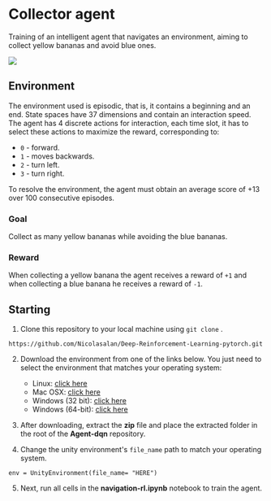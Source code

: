 # Collector agent

Training of an intelligent agent that navigates an environment, aiming to collect yellow bananas and avoid blue ones.
    
![](https://user-images.githubusercontent.com/43606874/50734578-31458000-11b2-11e9-8cbc-fcdd84d17277.gif)

## Environment

The environment used is episodic, that is, it contains a beginning and an end. State spaces have 37 dimensions and contain an interaction speed. The agent has 4 discrete actions for interaction, each time slot, it has to select these actions to maximize the reward, corresponding to:

- `0` - forward.
- `1` - moves backwards.
- `2` - turn left.
- `3` - turn right.

To resolve the environment, the agent must obtain an average score of +13 over 100 consecutive episodes.

### Goal

Collect as many yellow bananas while avoiding the blue bananas.

### Reward

When collecting a yellow banana the agent receives a reward of `+1` and when collecting a blue banana he receives a reward of `-1`.


## Starting

1. Clone this repository to your local machine using `git clone` .

```
https://github.com/Nicolasalan/Deep-Reinforcement-Learning-pytorch.git
```

2. Download the environment from one of the links below. You just need to select the environment that matches your operating system:
    - Linux: [ click here ](https://s3-us-west-1.amazonaws.com/udacity-drlnd/P1/Banana/Banana_Linux.zip)
    - Mac OSX: [click here](https://s3-us-west-1.amazonaws.com/udacity-drlnd/P1/Banana/Banana.app.zip)
    - Windows (32 bit): [ click here ](https://s3-us-west-1.amazonaws.com/udacity-drlnd/P1/Banana/Banana_Windows_x86.zip)
    - Windows (64-bit): [ click here ](https://s3-us-west-1.amazonaws.com/udacity-drlnd/P1/Banana/Banana_Windows_x86_64.zip)

3. After downloading, extract the **zip** file and place the extracted folder in the root of the **Agent-dqn** repository.

4. Change the unity environment's `file_name` path to match your operating system.
```
env = UnityEnvironment(file_name= "HERE")
```

5. Next, run all cells in the **navigation-rl.ipynb** notebook to train the agent.

